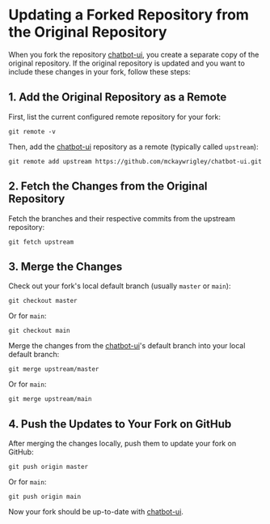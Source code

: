 # Updating a Forked Repository from the Original Repository

When you fork the repository [chatbot-ui](https://github.com/mckaywrigley/chatbot-ui), you create a separate copy of the original repository. If the original repository is updated and you want to include these changes in your fork, follow these steps:

## 1. Add the Original Repository as a Remote

First, list the current configured remote repository for your fork:

```
git remote -v
```

Then, add the [chatbot-ui](https://github.com/mckaywrigley/chatbot-ui) repository as a remote (typically called `upstream`):

```
git remote add upstream https://github.com/mckaywrigley/chatbot-ui.git
```

## 2. Fetch the Changes from the Original Repository

Fetch the branches and their respective commits from the upstream repository:

```
git fetch upstream
```

## 3. Merge the Changes

Check out your fork's local default branch (usually `master` or `main`):

```
git checkout master
```
Or for `main`:
```
git checkout main
```

Merge the changes from the [chatbot-ui](https://github.com/mckaywrigley/chatbot-ui)'s default branch into your local default branch:

```
git merge upstream/master
```
Or for `main`:
```
git merge upstream/main
```

## 4. Push the Updates to Your Fork on GitHub

After merging the changes locally, push them to update your fork on GitHub:

```
git push origin master
```
Or for `main`:
```
git push origin main
```

Now your fork should be up-to-date with [chatbot-ui](https://github.com/mckaywrigley/chatbot-ui).

